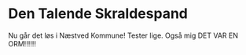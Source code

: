 # Den Talende Skraldespand
Nu går det løs i Næstved Kommune!
Tester lige. Også mig
DET VAR EN ORM!!!!!!